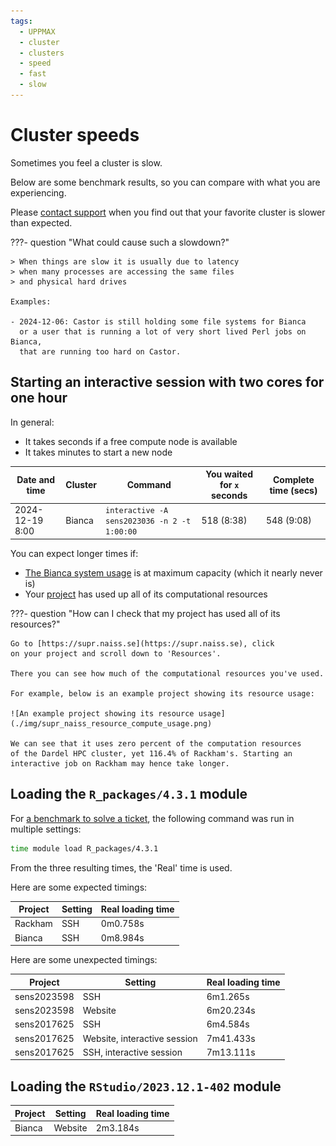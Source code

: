 ```yaml
---
tags:
  - UPPMAX
  - cluster
  - clusters
  - speed
  - fast
  - slow
---
```


# Cluster speeds

Sometimes you feel a cluster is slow.

Below are some benchmark results, so you can compare with what you are
experiencing.

Please [contact support](../support.md) when you find out that your favorite
cluster is slower than expected.

???- question "What could cause such a slowdown?"


    > When things are slow it is usually due to latency
    > when many processes are accessing the same files
    > and physical hard drives

    Examples:

    - 2024-12-06: Castor is still holding some file systems for Bianca
      or a user that is running a lot of very short lived Perl jobs on Bianca,
      that are running too hard on Castor.

## Starting an interactive session with two cores for one hour

In general:

- It takes seconds if a free compute node is available
- It takes minutes to start a new node

Date and time  |Cluster|Command                                     |You waited for `x` seconds|Complete time (secs)
---------------|-------|--------------------------------------------|--------------------------|--------------------
2024-12-19 8:00|Bianca |`interactive -A sens2023036 -n 2 -t 1:00:00`|518 (8:38)                |548 (9:08)

You can expect longer times if:

- [The Bianca system usage](https://status.uppmax.uu.se/usage/) is at maximum
  capacity (which it nearly never is)
- Your [project](../getting_started/project.md) has used up all of its
  computational resources

???- question "How can I check that my project has used all of its resources?"

    Go to [https://supr.naiss.se](https://supr.naiss.se), click
    on your project and scroll down to 'Resources'.

    There you can see how much of the computational resources you've used.

    For example, below is an example project showing its resource usage:

    ![An example project showing its resource usage](./img/supr_naiss_resource_compute_usage.png)

    We can see that it uses zero percent of the computation resources
    of the Dardel HPC cluster, yet 116.4% of Rackham's. Starting an
    interactive job on Rackham may hence take longer.

## Loading the `R_packages/4.3.1` module

For [a benchmark to solve a ticket](https://github.com/UPPMAX/ticket_304069/blob/master/module_load.md#answers),
the following command was run in multiple settings:

```bash
time module load R_packages/4.3.1
```

From the three resulting times, the 'Real' time is used.

Here are some expected timings:

Project    |Setting                     |Real loading time
-----------|----------------------------|-----------------
Rackham    |SSH                         |0m0.758s
Bianca     |SSH                         |0m8.984s

Here are some unexpected timings:

Project    |Setting                     |Real loading time
-----------|----------------------------|-----------------
sens2023598|SSH                         |6m1.265s
sens2023598|Website                     |6m20.234s
sens2017625|SSH                         |6m4.584s
sens2017625|Website, interactive session|7m41.433s
sens2017625|SSH, interactive session    |7m13.111s


## Loading the `RStudio/2023.12.1-402` module

Project    |Setting                     |Real loading time
-----------|----------------------------|-----------------
Bianca     |Website                     |2m3.184s

